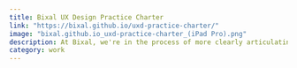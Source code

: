 ```yaml
---
title: Bixal UX Design Practice Charter
link: "https://bixal.github.io/uxd-practice-charter/"
image: "bixal.github.io_uxd-practice-charter_(iPad Pro).png"
description: At Bixal, we're in the process of more clearly articulating our practices across the organization. This charter represents my and my team's thinking of what we do and how we do it. I built the site in Webflow and migrated it to GitHub.
category: work
---
```

